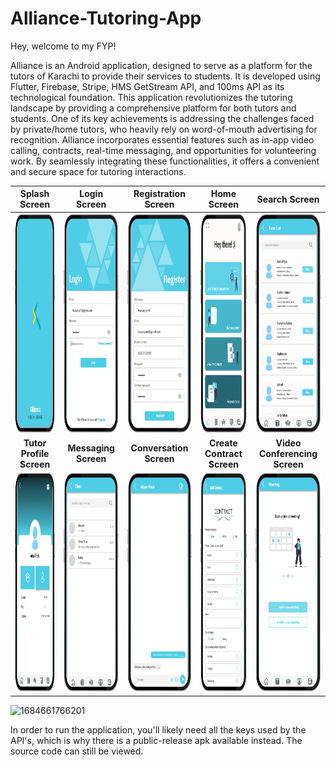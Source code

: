 
# Alliance-Tutoring-App

Hey, welcome to my FYP!

Alliance is an Android application, designed to serve as a platform for the tutors of Karachi to provide their services to students. It is developed using Flutter, Firebase, Stripe, HMS GetStream API, and 100ms API as its technological foundation. This application revolutionizes the tutoring landscape by providing a comprehensive platform for both tutors and students. One of its key achievements is addressing the challenges faced by private/home tutors, who heavily rely on word-of-mouth advertising for recognition. 
Alliance incorporates essential features such as in-app video calling, contracts, real-time messaging, and opportunities for volunteering work. By seamlessly integrating these functionalities, it offers a convenient and secure space for tutoring interactions.


|      **Splash Screen**      |      **Login Screen**      |      **Registration Screen**      |      **Home Screen**      |      **Search Screen**      |
|:--------------------------:|:--------------------------:|:--------------------------:|:--------------------------:|:--------------------------:|
| <img src="screenshots/Picture1.png" width="180" height="350" alt="Screen 1"> | <img src="screenshots/Picture2.png" width="180" height="350" alt="Screen 2"> | <img src="screenshots/Picture3.png" width="180" height="350" alt="Screen 3"> | <img src="screenshots/Picture5.png" width="180" height="350" alt="Screen 4"> | <img src="screenshots/Picture6.png" width="180" height="350" alt="Screen 5"> |
|      **Tutor Profile Screen**      |      **Messaging Screen**      |      **Conversation Screen**      |      **Create Contract Screen**      |      **Video Conferencing Screen**     |
| <img src="screenshots/Picture7.png" width="180" height="350" alt="Screen 6"> | <img src="screenshots/Picture11.png" width="180" height="350" alt="Screen 7"> | <img src="screenshots/Picture12.png" width="180" height="350" alt="Screen 8"> | <img src="screenshots/Picture13.png" width="180" height="350" alt="Screen 9"> | <img src="screenshots/Picture15.png" width="180" height="350" alt="Screen 10"> |







![1684661766201](https://github.com/Sarim-Sohail/Alliance-Tutoring-App/assets/66557538/9c389592-9952-4fc3-8c2b-83594918e2a6)

In order to run the application, you'll likely need all the keys used by the API's, which is why there is a public-release apk available instead. The source code can still be viewed.
